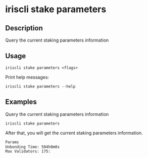 # iriscli stake parameters

## Description

Query the current staking parameters information

## Usage

```
iriscli stake parameters <flags>
```

Print help messages:
```
iriscli stake parameters --help
```

## Examples

Query the current staking parameters information
```
iriscli stake parameters
```

After that, you will get the current staking parameters information.

```bash
Params 
Unbonding Time: 504h0m0s
Max Validators: 175: 
```
